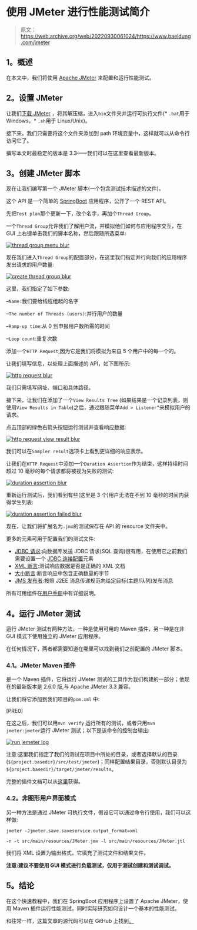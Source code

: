 # 使用 JMeter 进行性能测试简介

> 原文：<https://web.archive.org/web/20220930061024/https://www.baeldung.com/jmeter>

## **1。概述**

在本文中，我们将使用 [Apache JMeter](https://web.archive.org/web/20221126220853/https://jmeter.apache.org/) 来配置和运行性能测试。

## **2。设置 JMeter**

让我们[下载 JMeter](https://web.archive.org/web/20221126220853/https://jmeter.apache.org/download_jmeter.cgi) ，将其解压缩，进入`bin`文件夹并运行可执行文件(* `.bat`用于 Windows，* `.sh`用于 Linux/Unix)。

接下来，我们只需要将这个文件夹添加到 path 环境变量中，这样就可以从命令行访问它了。

撰写本文时最稳定的版本是 3.3——我们可以在这里查看最新版本。

## **3。创建 JMeter 脚本**

现在让我们编写第一个 JMeter 脚本(一个包含测试技术描述的文件)。

这个 API 是一个简单的 [SpringBoot](/web/20221126220853/https://www.baeldung.com/spring-boot-start) 应用程序，公开了一个 REST API。

先把`Test plan`那个更新一下，改个名字，再加个`Thread Group`。

一个`Thread Group`允许我们了解用户流，并模拟他们如何与应用程序交互，在 GUI 上右键单击我们的脚本名称，然后跟随所选菜单:

[![thread group menu blur](img/0e685fbff88ac362388840f006d920cc.png)](/web/20221126220853/https://www.baeldung.com/wp-content/uploads/2017/12/thread-group-menu-blur-1-1.png)

现在我们进入`Thread Group`的配置部分，在这里我们指定并行向我们的应用程序发出请求的用户数量:

[![create thread group blur](img/86e842898fb34b16b7bd48ff15fd296d.png)](/web/20221126220853/https://www.baeldung.com/wp-content/uploads/2017/12/create-thread-group-blur.png)

这里，我们指定了如下参数:

**–**`Name:`我们要给线程组起的名字

–`The number of Threads (users)`:并行用户的数量

–`Ramp-up time`:从 0 到申报用户数所需的时间

–`Loop count`:重复次数

添加一个`HTTP Request`,因为它是我们将模拟为来自 5 个用户中的每一个的。

让我们填写信息，以处理上面描述的 API，如下图所示:

[![http request blur](img/37c5ef292be8f23771379ffe11369d66.png)](/web/20221126220853/https://www.baeldung.com/wp-content/uploads/2017/12/http-request-blur.png)

我们只需填写网址、端口和具体路径。

接下来，让我们在添加了一个`View Results Tree` (如果结果是一个记录列表，则使用`View Results in Table`)之后，通过跟随菜单`Add > Listener”`来模拟用户的请求。

点击顶部的绿色右箭头按钮运行测试并查看响应数据:

[![http request view result blur](img/09552d3993456e0cffc7ceff422c2da6.png)](/web/20221126220853/https://www.baeldung.com/wp-content/uploads/2017/12/http-request-view-result-blur.png)

我们可以在`Sampler result`选项卡上看到更详细的响应表示。

让我们在`HTTP Request`中添加一个`Duration Assertion`作为结束，这样持续时间超过 10 毫秒的每个请求都将被视为失败的测试:

[![duration assertion blur](img/dd3884dcb6a1329195c944a2e936cfcd.png)](/web/20221126220853/https://www.baeldung.com/wp-content/uploads/2017/12/duration-assertion-blur.png)

重新运行测试后，我们看到有些(这里是 3 个)用户无法在不到 10 毫秒的时间内获得学生列表:

[![duration assertion failed blur](img/fadefde85284b5eafb46b43b88d92a23.png)](/web/20221126220853/https://www.baeldung.com/wp-content/uploads/2017/12/duration-assertion-failed-blur.png)

现在，让我们将扩展名为`.jmx`的测试保存在 API 的 resource 文件夹中。

更多的元素可用于配置我们的测试文件:

*   [JDBC 请求](https://web.archive.org/web/20221126220853/https://jmeter.apache.org/usermanual/component_reference.html#JDBC_Request):向数据库发送 JDBC 请求(SQL 查询)很有用，在使用它之前我们需要设置一个 [JDBC 连接配置](https://web.archive.org/web/20221126220853/https://jmeter.apache.org/usermanual/component_reference.html#JDBC_Connection_Configuration)元素
*   [XML 断言](https://web.archive.org/web/20221126220853/https://jmeter.apache.org/usermanual/component_reference.html#XML_Assertion):测试响应数据是否是正确的 XML 文档
*   [大小断言](https://web.archive.org/web/20221126220853/https://jmeter.apache.org/usermanual/component_reference.html#Size_Assertion):断言响应中包含正确数量的字节
*   [JMS 发布者](https://web.archive.org/web/20221126220853/https://jmeter.apache.org/usermanual/component_reference.html#JMS_Publisher):按照 J2EE 消息传递规范向给定目标(主题/队列)发布消息

所有可用组件在[用户手册](https://web.archive.org/web/20221126220853/https://jmeter.apache.org/usermanual/component_reference.html)中有详细说明。

## **4。运行 JMeter 测试**

运行 JMeter 测试有两种方法，一种是使用可用的 Maven 插件，另一种是在非 GUI 模式下使用独立的 JMeter 应用程序。

在任何情况下，两者都需要知道在哪里可以找到我们之前配置的 JMeter 脚本。

### **4.1。JMeter Maven 插件**

是一个 Maven 插件，它将运行 JMeter 测试的工具作为我们构建的一部分；他现在的最新版本是 2.6.0 版,与 Apache JMeter 3.3 兼容。

让我们将它添加到我们项目的`pom.xml` 中:

[PRE0]

在这之后，我们可以用`mvn verify` 运行所有的测试，或者只用`mvn jmeter:jmeter`运行 JMeter 测试；以下是该命令的控制台输出:

[![run jemeter log](img/6cf5d7a688493081f85e41cd8173da12.png)](/web/20221126220853/https://www.baeldung.com/wp-content/uploads/2017/12/run-jemeter-log.png)

注意:这里我们指定了我们的测试在项目中所处的目录，或者选择默认的目录(`${project.basedir}/src/test/jmeter`)；同样配置结果目录，否则默认目录为`${project.basedir}/target/jmeter/results`。

完整的插件文档可以从[这里](https://web.archive.org/web/20221126220853/https://github.com/jmeter-maven-plugin/jmeter-maven-plugin/wiki)获得。

### **4.2。非图形用户界面模式**

另一种方法是通过 JMeter 可执行文件，假设它可以通过命令行使用，我们可以这样做:

`jmeter -Jjmeter.save.saveservice.output_format=xml`

`-n -t src/main/resources/JMeter.jmx -l src/main/resources/JMeter.jtl`

我们将 XML 设置为输出格式，它填充了测试文件和结果文件。

**注意:建议不要使用 GUI 模式进行负载测试，仅用于测试创建和测试调试。**

## **5。结论**

在这个快速教程中，我们在 SpringBoot 应用程序上设置了 Apache JMeter，使用 Maven 插件运行性能测试，同时实际研究如何设计一个基本的性能测试。

和往常一样，这篇文章的源代码可以在 GitHub 上找到[。](https://web.archive.org/web/20221126220853/https://github.com/eugenp/tutorials/tree/master/jmeter)